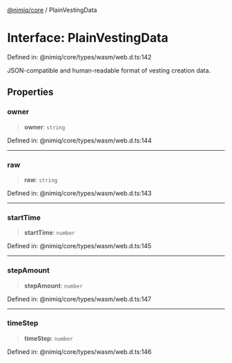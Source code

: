 [@nimiq/core](../globals.md) / PlainVestingData

# Interface: PlainVestingData

Defined in: @nimiq/core/types/wasm/web.d.ts:142

JSON-compatible and human-readable format of vesting creation data.

## Properties

### owner

> **owner**: `string`

Defined in: @nimiq/core/types/wasm/web.d.ts:144

***

### raw

> **raw**: `string`

Defined in: @nimiq/core/types/wasm/web.d.ts:143

***

### startTime

> **startTime**: `number`

Defined in: @nimiq/core/types/wasm/web.d.ts:145

***

### stepAmount

> **stepAmount**: `number`

Defined in: @nimiq/core/types/wasm/web.d.ts:147

***

### timeStep

> **timeStep**: `number`

Defined in: @nimiq/core/types/wasm/web.d.ts:146
